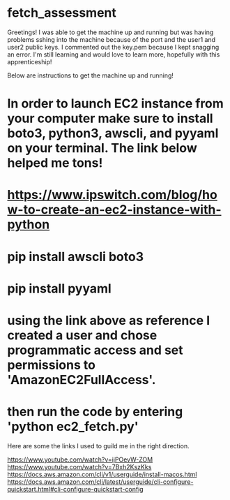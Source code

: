 # fetch_assessment

Greetings! I was able to get the machine up and running but was having problems sshing into the machine because of the port and the user1 and user2 public keys. I commented out the key.pem because I kept snagging an error. I'm still learning and would love to learn more, hopefully with this apprenticeship! 

Below are instructions to get the machine up and running!



# In order to launch EC2 instance from your computer make sure to install boto3, python3, awscli, and pyyaml on your terminal. The link below helped me tons!
# https://www.ipswitch.com/blog/how-to-create-an-ec2-instance-with-python
# pip install awscli boto3
# pip install pyyaml
# using the link above as reference I created a user and chose programmatic access and set permissions to 'AmazonEC2FullAccess'.
# then run the code by entering 'python ec2_fetch.py'

Here are some the links I used to guild me in the right direction.

https://www.youtube.com/watch?v=ijPOevW-ZOM
https://www.youtube.com/watch?v=7Bxh2KszKks
https://docs.aws.amazon.com/cli/v1/userguide/install-macos.html
https://docs.aws.amazon.com/cli/latest/userguide/cli-configure-quickstart.html#cli-configure-quickstart-config
